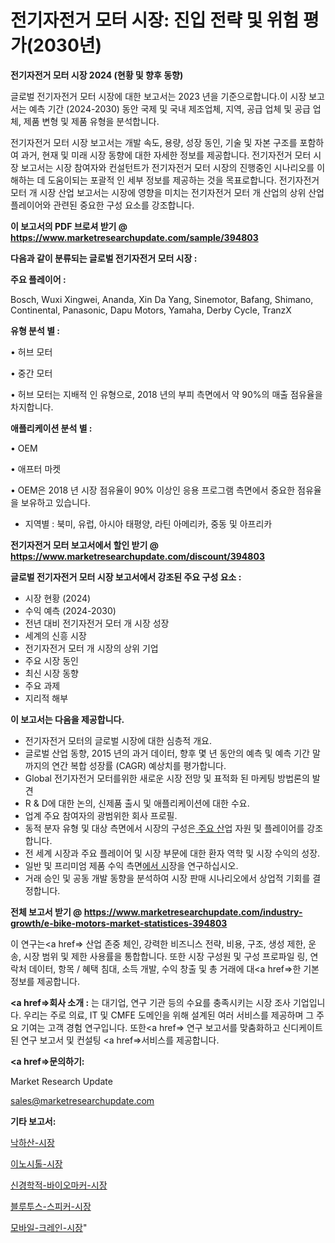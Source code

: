 # 전기자전거 모터 시장: 진입 전략 및 위험 평가(2030년)

<strong>전기자전거 모터 시장 2024 (현황 및 향후 동향)</strong>

글로벌 전기자전거 모터 시장에 대한 보고서는 2023 년을 기준으로합니다.이 시장 보고서는 예측 기간 (2024-2030) 동안 국제 및 국내 제조업체, 지역, 공급 업체 및 공급 업체, 제품 변형 및 제품 유형을 분석합니다.

전기자전거 모터 시장 보고서는 개발 속도, 용량, 성장 동인, 기술 및 자본 구조를 포함하여 과거, 현재 및 미래 시장 동향에 대한 자세한 정보를 제공합니다. 전기자전거 모터 시장 보고서는 시장 참여자와 컨설턴트가 전기자전거 모터 시장의 진행중인 시나리오를 이해하는 데 도움이되는 포괄적 인 세부 정보를 제공하는 것을 목표로합니다. 전기자전거 모터 개 시장 산업 보고서는 시장에 영향을 미치는 전기자전거 모터 개 산업의 상위 산업 플레이어와 관련된 중요한 구성 요소를 강조합니다.



<strong>이 보고서의 PDF 브로셔 받기 @ <a href=https://www.marketresearchupdate.com/sample/394803>https://www.marketresearchupdate.com/sample/394803</a></strong>



<strong>다음과 같이 분류되는 글로벌 전기자전거 모터 시장 :</strong>



<strong>주요 플레이어 :</strong>

Bosch, Wuxi Xingwei, Ananda, Xin Da Yang, Sinemotor, Bafang, Shimano, Continental, Panasonic, Dapu Motors, Yamaha, Derby Cycle, TranzX



<strong>유형 분석 별 :</strong>

• 허브 모터

• 중간 모터

• 허브 모터는 지배적 인 유형으로, 2018 년의 부피 측면에서 약 90%의 매출 점유율을 차지합니다.



<strong>애플리케이션 분석 별 :</strong>

• OEM

• 애프터 마켓

• OEM은 2018 년 시장 점유율이 90% 이상인 응용 프로그램 측면에서 중요한 점유율을 보유하고 있습니다.

<ul>
  <li>지역별 : 북미, 유럽, 아시아 태평양, 라틴 아메리카, 중동 및 아프리카</li>
</ul>


<strong>전기자전거 모터 보고서에서 할인 받기 @ <a href=https://www.marketresearchupdate.com/discount/394803>https://www.marketresearchupdate.com/discount/394803</a></strong>



<strong>글로벌 전기자전거 모터 시장 보고서에서 강조된 주요 구성 요소 :</strong>
<ul>
  <li>시장 현황 (2024)</li>
  <li>수익 예측 (2024-2030)</li>
  <li>전년 대비 전기자전거 모터 개 시장 성장</li>
  <li>세계의 신흥 시장</li>
  <li>전기자전거 모터 개 시장의 상위 기업</li>
  <li>주요 시장 동인</li>
  <li>최신 시장 동향</li>
  <li>주요 과제</li>
  <li>지리적 해부</li>
</ul>


<strong>이 보고서는 다음을 제공합니다.</strong>
<ul>
  <li>전기자전거 모터의 글로벌 시장에 대한 심층적 개요.</li>
  <li>글로벌 산업 동향, 2015 년의 과거 데이터, 향후 몇 년 동안의 예측 및 예측 기간 말까지의 연간 복합 성장률 (CAGR) 예상치를 평가합니다.</li>
  <li>Global 전기자전거 모터를위한 새로운 시장 전망 및 표적화 된 마케팅 방법론의 발견</li>
  <li>R &amp; D에 대한 논의, 신제품 출시 및 애플리케이션에 대한 수요.</li>
  <li>업계 주요 참여자의 광범위한 회사 프로필.</li>
  <li>동적 분자 유형 및 대상 측면에서 시장의 구성은<a href=> 주요 산</a>업 자원 및 플레이어를 강조합니다.</li>
  <li>전 세계 시장과 주요 플레이어 및 시장 부문에 대한 환자 역학 및 시장 수익의 성장.</li>
  <li>일반 및 프리미엄 제품 수익 측면<a href=>에서 시</a>장을 연구하십시오.</li>
  <li>거래 승인 및 공동 개발 동향을 분석하여 시장 판매 시나리오에서 상업적 기회를 결정합니다.</li>
</ul>



<strong>전체 보고서 받기 @ <a href=https://www.marketresearchupdate.com/industry-growth/e-bike-motors-market-statistices-394803>https://www.marketresearchupdate.com/industry-growth/e-bike-motors-market-statistices-394803</a></strong>

이 연구는<a href=> 산업 존중</a> 체인, 강력한 비즈니스 전략, 비용, 구조, 생성 제한, 운송, 시장 범위 및 제한 사용률을 통합합니다. 또한 시장 구성원 및 구성 프로파일 링, 연락처 데이터, 항목 / 혜택 침대, 소득 개발, 수익 창출 및 총 거래에 대<a href=>한 기본 </a>정보를 제공합니다.



<strong><a href=>회사 소</a>개 :</strong>
는 대기업, 연구 기관 등의 수요를 충족시키는 시장 조사 기업입니다. 우리는 주로 의료, IT 및 CMFE 도메인을 위해 설계된 여러 서비스를 제공하며 그 주요 기여는 고객 경험 연구입니다. 또한<a href=> 연구 보</a>고서를 맞춤화하고 신디케이트 된 연구 보고서 및 컨설팅 <a href=>서비스</a>를 제공합니다.



<strong><a href=>문의하기:</a></strong>

Market Research Update

sales@marketresearchupdate.com



<strong>기타 보고서:</strong>

<a href=https://www.linkedin.com/pulse/낙하산-시장-현재-및-미래-성장-2029-market-matrix-musings-analysis/>낙하산-시장</a>

<a href=https://www.linkedin.com/pulse/이노시톨-시장-현재-및-미래-성장-2029-trendsetters-talk-360-analysis-ms5af/>이노시톨-시장</a>

<a href=https://www.linkedin.com/pulse/신경학적-바이오마커-시장-진입-전략-및-위험-평가2029년-consumer-connection-chronicles-24--ngocf/>신경학적-바이오마커-시장</a>

<a href=https://www.linkedin.com/pulse/블루투스-스피커-시장-동향-및-성장-전망-survey-savvy-insights-360-analysis-gn1df/>블루투스-스피커-시장</a>

<a href=https://www.linkedin.com/pulse/모바일-크레인-시장-경쟁-분석-및-성장-잠재력-2029-market-matrix-musings-analysis-pfbgf/>모바일-크레인-시장</a>"
